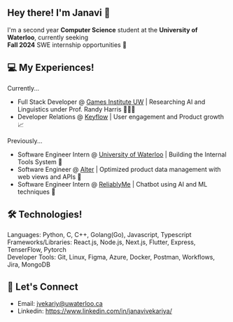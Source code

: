 ## Hey there! I'm Janavi 👋


I'm a second year **Computer Science** student at the **University of Waterloo**, currently seeking \
**Fall 2024** SWE internship opportunities 🌱

## 💻 My Experiences!

Currently...
- Full Stack Developer @ [Games Institute UW](https://uwaterloo.ca/games-institute/) | Researching AI and Linguistics under Prof. Randy Harris 👩🏻‍💻
- Developer Relations @ [Keyflow](https://www.keyflow.space/) | User engagement and Product growth 📈

Previously...
- Software Engineer Intern @ [University of Waterloo](https://uwaterloo.ca/) | Building the Internal Tools System 🚀
- Software Engineer @ [Alter](https://www.alter-textile.com/) | Optimized product data management with web views and APIs 🔐 
- Software Engineer Intern @ [ReliablyMe](https://reliablyme.com/) | Chatbot using AI and ML techniques 🤖

## 🛠️ Technologies!

Languages: Python, C, C++, Golang(Go), Javascript, Typescript \
Frameworks/Libraries: React.js, Node.js, Next.js, Flutter, Express, TenserFlow, Pytorch \
Developer Tools: Git, Linux, Figma, Azure, Docker, Postman, Workflows, Jira, MongoDB


## 🤝 Let's Connect 

- Email: jvekariy@uwaterloo.ca
- Linkedin: https://www.linkedin.com/in/janavivekariya/
